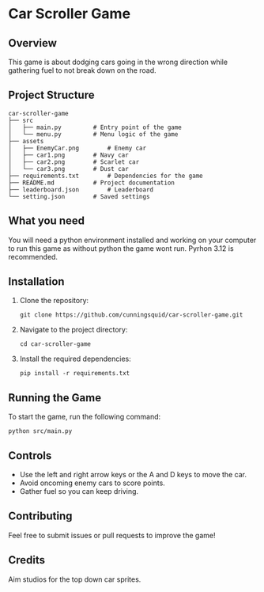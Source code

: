 # Car Scroller Game

## Overview
This game is about dodging cars going in the wrong direction while gathering fuel to not break down on the road.

## Project Structure
```
car-scroller-game
├── src
│   ├── main.py			# Entry point of the game
│   └── menu.py			# Menu logic of the game
├── assets
│   ├── EnemyCar.png		# Enemy car
│   ├── car1.png		# Navy car
│   ├── car2.png		# Scarlet car
│   └── car3.png		# Dust car
├── requirements.txt		# Dependencies for the game
├── README.md			# Project documentation
├── leaderboard.json		# Leaderboard
└── setting.json		# Saved settings

```

## What you need
You will need a python environment installed and working on your computer to run this game as without python the game wont run. Pyrhon 3.12 is recommended.

## Installation
1. Clone the repository:
	```
	git clone https://github.com/cunningsquid/car-scroller-game.git
	```
2. Navigate to the project directory:
	```
	cd car-scroller-game
	```
3. Install the required dependencies:
	```
	pip install -r requirements.txt
	```

## Running the Game
To start the game, run the following command:
```
python src/main.py
```

## Controls
- Use the left and right arrow keys or the A and D keys to move the car.
- Avoid oncoming enemy cars to score points.
- Gather fuel so you can keep driving.

## Contributing
Feel free to submit issues or pull requests to improve the game!

## Credits
Aim studios for the top down car sprites.